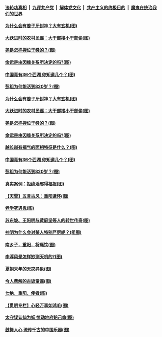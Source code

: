 

####  [法轮功真相](../../../../basic/blob/master/README.md?t=10310231) &nbsp;|&nbsp; [九评共产党](../../../../9ping.md/blob/master/README.md?t=10310231) &nbsp;|&nbsp; [解体党文化](../../../../jtdwh.md/blob/master/README.md?t=10310231)  &nbsp;|&nbsp; [共产主义的终极目的](../../../../gczydzjmd.md/blob/master/README.md?t=10310231) &nbsp;|&nbsp; [魔鬼在统治我们的世界](../../../../mgztzwmdsj.md/blob/master/README.md?t=10310231) 

#### [为什么会有姜子牙封神？大有玄机(图)](../pages/p7/950845.md?t=10310231) 

#### [大跃进时的农村民谣：大干部搂小干部偷(图)](../pages/p7/950683.md?t=10310231) 

#### [尧是怎样禅位于舜的？(图)](../pages/p7/950688.md?t=10310231) 

#### [命运是由因缘关系所决定的吗?(图)](../pages/p7/950681.md?t=10310231) 

#### [中国竟有36个西湖 你知道几个？(图)](../pages/p7/950707.md?t=10310231) 

#### [彭祖为何能活到820岁？(图)](../pages/p7/950572.md?t=10310231) 

#### [为什么会有姜子牙封神？大有玄机(图)](../pages/p7/950845.md?t=10310231) 

#### [大跃进时的农村民谣：大干部搂小干部偷(图)](../pages/p7/950683.md?t=10310231) 

#### [尧是怎样禅位于舜的？(图)](../pages/p7/950688.md?t=10310231) 

#### [命运是由因缘关系所决定的吗?(图)](../pages/p7/950681.md?t=10310231) 

#### [越长越有福气的面相特征是什么？(图)](../pages/p7/950262.md?t=10310231) 

#### [中国竟有36个西湖 你知道几个？(图)](../pages/p7/950707.md?t=10310231) 

#### [彭祖为何能活到820岁？(图)](../pages/p7/950572.md?t=10310231) 

#### [真实案例：拒绝淫邪得福报(图)](../pages/p7/950565.md?t=10310231) 

#### [【天雪】五言古风：重阳遣怀(图)](../pages/p7/950567.md?t=10310231) 

#### [老学究遇鬼(图)](../pages/p7/948976.md?t=10310231) 

#### [苏东坡、王阳明与黄庭坚等人的转世传奇(图)](../pages/p7/950551.md?t=10310231) 

#### [神明为什么会对某人特别严厉呢？(组图)](../pages/p7/911140.md?t=10310231) 

#### [南乡子．重阳．将痛饮(图)](../pages/p7/950353.md?t=10310231) 

#### [李淳风是怎样妙测天机的?(图)](../pages/p7/950522.md?t=10310231) 

#### [夏朝末年的天灾异象(图)](../pages/p7/950476.md?t=10310231) 

#### [令人费解的古谚童谣(图)](../pages/p7/950264.md?t=10310231) 

#### [七绝．重阳．使者(图)](../pages/p7/950352.md?t=10310231) 

#### [【贯明专栏】心轻万事如鸿毛(图)](../pages/p7/950037.md?t=10310231) 

#### [太守误认仙为妖 惊动地府赔己命(图)](../pages/p7/950321.md?t=10310231) 

#### [鼓舞人心 流传千古的中国乐器(图)](../pages/p7/950246.md?t=10310231) 

